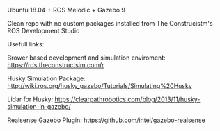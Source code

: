 Ubuntu 18.04 + ROS Melodic + Gazebo 9

Clean repo with no custom packages installed from The Construcistm's ROS Development Studio

Usefull links: 

Brower based development and simulation enviroment: https://rds.theconstructsim.com/r

Husky Simulation Package: http://wiki.ros.org/husky_gazebo/Tutorials/Simulating%20Husky

Lidar for Husky: https://clearpathrobotics.com/blog/2013/11/husky-simulation-in-gazebo/

Realsense Gazebo Plugin: https://github.com/intel/gazebo-realsense
